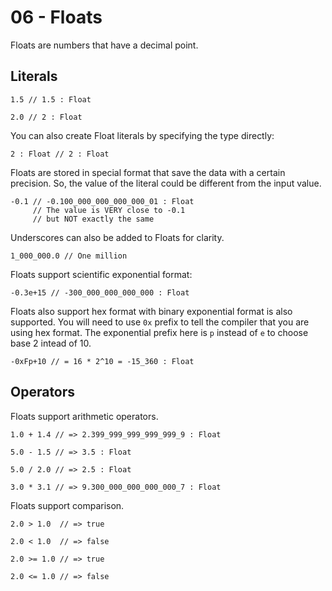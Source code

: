 # 06 - Floats

Floats are numbers that have a decimal point. 

## Literals
```motoko
1.5 // 1.5 : Float
```
```motoko
2.0 // 2 : Float
```
You can also create Float literals by specifying the type directly:
```motoko
2 : Float // 2 : Float
```

Floats are stored in special format that save the data with a certain precision. So, the value of the literal could be different from the input value.
```motoko
-0.1 // -0.100_000_000_000_000_01 : Float 
     // The value is VERY close to -0.1 
     // but NOT exactly the same
```

Underscores can also be added to Floats for clarity.

```motoko
1_000_000.0 // One million
```

Floats support scientific exponential format:
```motoko
-0.3e+15 // -300_000_000_000_000 : Float
```

Floats also support hex format with binary exponential format is also supported. You will need to use `0x` prefix to tell the compiler that you are using hex format. The exponential prefix here is `p` instead of `e` to choose base 2 intead of 10.
```motoko
-0xFp+10 // = 16 * 2^10 = -15_360 : Float
```

## Operators
Floats support arithmetic operators.

```motoko
1.0 + 1.4 // => 2.399_999_999_999_999_9 : Float
```
```motoko
5.0 - 1.5 // => 3.5 : Float
```
```motoko
5.0 / 2.0 // => 2.5 : Float
```
```motoko
3.0 * 3.1 // => 9.300_000_000_000_000_7 : Float
```

Floats support comparison.
```motoko
2.0 > 1.0  // => true
```
```motoko
2.0 < 1.0  // => false
```
```motoko
2.0 >= 1.0 // => true
```
```motoko
2.0 <= 1.0 // => false
```

